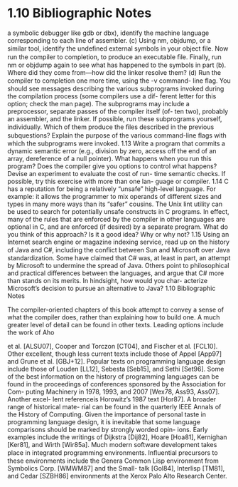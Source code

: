 # 1.10 Bibliographic Notes

a symbolic debugger like gdb or dbx), identify the machine language corresponding to each line of assembler. (c) Using nm, objdump, or a similar tool, identify the undeﬁned external symbols in your object ﬁle. Now run the compiler to completion, to produce an executable ﬁle. Finally, run nm or objdump again to see what has happened to the symbols in part (b). Where did they come from—how did the linker resolve them? (d) Run the compiler to completion one more time, using the -v command- line ﬂag. You should see messages describing the various subprograms invoked during the compilation process (some compilers use a dif- ferent letter for this option; check the man page). The subprograms may include a preprocessor, separate passes of the compiler itself (of- ten two), probably an assembler, and the linker. If possible, run these subprograms yourself, individually. Which of them produce the ﬁles described in the previous subquestions? Explain the purpose of the various command-line ﬂags with which the subprograms were invoked. 1.13 Write a program that commits a dynamic semantic error (e.g., division by zero, access off the end of an array, dereference of a null pointer). What happens when you run this program? Does the compiler give you options to control what happens? Devise an experiment to evaluate the cost of run- time semantic checks. If possible, try this exercise with more than one lan- guage or compiler. 1.14 C has a reputation for being a relatively “unsafe” high-level language. For example: it allows the programmer to mix operands of different sizes and types in many more ways than its “safer” cousins. The Unix lint utility can be used to search for potentially unsafe constructs in C programs. In effect, many of the rules that are enforced by the compiler in other languages are optional in C, and are enforced (if desired) by a separate program. What do you think of this approach? Is it a good idea? Why or why not? 1.15 Using an Internet search engine or magazine indexing service, read up on the history of Java and C#, including the conﬂict between Sun and Microsoft over Java standardization. Some have claimed that C# was, at least in part, an attempt by Microsoft to undermine the spread of Java. Others point to philosophical and practical differences between the languages, and argue that C# more than stands on its merits. In hindsight, how would you char- acterize Microsoft’s decision to pursue an alternative to Java? 1.10 Bibliographic Notes

The compiler-oriented chapters of this book attempt to convey a sense of what the compiler does, rather than explaining how to build one. A much greater level of detail can be found in other texts. Leading options include the work of Aho

et al. [ALSU07], Cooper and Torczon [CT04], and Fischer et al. [FCL10]. Other excellent, though less current texts include those of Appel [App97] and Grune et al. [GBJ+12]. Popular texts on programming language design include those of Louden [LL12], Sebesta [Seb15], and Sethi [Set96]. Some of the best information on the history of programming languages can be found in the proceedings of conferences sponsored by the Association for Com- puting Machinery in 1978, 1993, and 2007 [Wex78, Ass93, Ass07]. Another excel- lent referenceis Horowitz’s 1987 text [Hor87]. A broader range of historical mate- rial can be found in the quarterly IEEE Annals of the History of Computing. Given the importance of personal taste in programming language design, it is inevitable that some language comparisons should be marked by strongly worded opin- ions. Early examples include the writings of Dijkstra [Dij82], Hoare [Hoa81], Kernighan [Ker81], and Wirth [Wir85a]. Much modern software development takes place in integrated programming environments. Inﬂuential precursors to these environments include the Genera Common Lisp environment from Symbolics Corp. [WMWM87] and the Small- talk [Gol84], Interlisp [TM81], and Cedar [SZBH86] environments at the Xerox Palo Alto Research Center.

